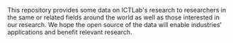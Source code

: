 This repository provides some data on ICTLab's research to researchers in the same or related fields around the world as well as those interested in our research.
We hope the open source of the data will enable industries' applications and benefit relevant research.
